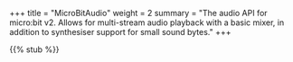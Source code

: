 +++
title = "MicroBitAudio"
weight = 2
summary = "The audio API for micro:bit v2. Allows for multi-stream audio playback with a basic mixer, in addition to synthesiser support for small sound bytes."
+++

{{% stub %}}
